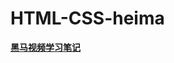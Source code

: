 # HTML-CSS-heima
<b>[黑马视频学习笔记](https://www.bilibili.com/video/BV14J4114768/?spm_id_from=333.337.search-card.all.click&amp;vd_source=b7fef294063a53ca224546e5f89974ec)</b> 


